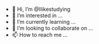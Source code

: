 - 👋 Hi, I’m @Ilikestudying
- 👀 I’m interested in ...
- 🌱 I’m currently learning ...
- 💞️ I’m looking to collaborate on ...
- 📫 How to reach me ...

<!---
Ilikestudying/Ilikestudying is a ✨ special ✨ repository because its `README.md` (this file) appears on your GitHub profile.
You can click the Preview link to take a look at your changes.
--->
